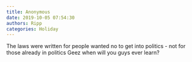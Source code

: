 ```yaml
---
title: Anonymous
date: 2019-10-05 07:54:30
authors: Ripp
categories: Holiday
---
```


 The laws were written for people wanted no to get into politics - not for those already in politics
Geez when will you guys ever learn?
